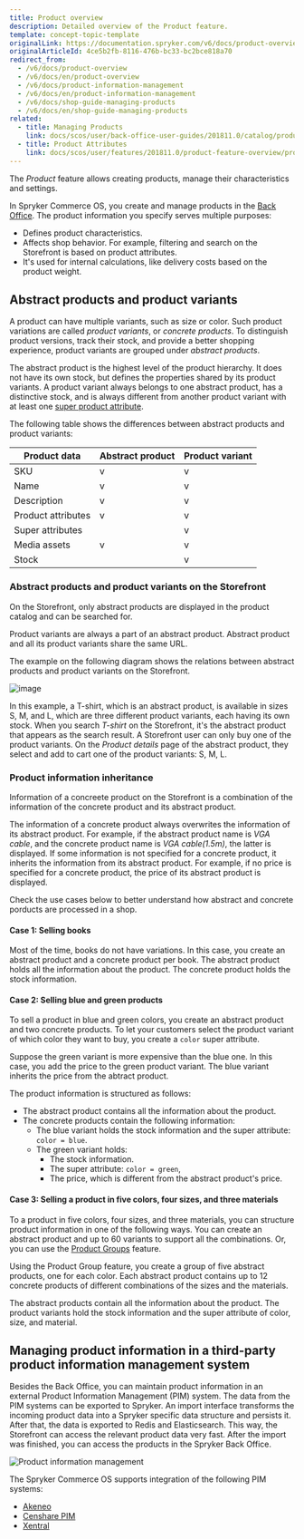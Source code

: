 ```yaml
---
title: Product overview
description: Detailed overview of the Product feature.
template: concept-topic-template
originalLink: https://documentation.spryker.com/v6/docs/product-overview
originalArticleId: 4ce5b2fb-8116-476b-bc33-bc2bce818a70
redirect_from:
  - /v6/docs/product-overview
  - /v6/docs/en/product-overview
  - /v6/docs/product-information-management
  - /v6/docs/en/product-information-management
  - /v6/docs/shop-guide-managing-products
  - /v6/docs/en/shop-guide-managing-products
related:
  - title: Managing Products
    link: docs/scos/user/back-office-user-guides/201811.0/catalog/products/managing-products/managing-products.html
  - title: Product Attributes
    link: docs/scos/user/features/201811.0/product-feature-overview/product-attributes-overview.html
---
```


The *Product* feature allows creating products, manage their characteristics and settings.

In Spryker Commerce OS, you create and manage products in the [Back Office](/docs/scos/user/features/{{page.version}}/spryker-core-back-office-feature-overview/spryker-core-back-office-feature-overview.html). The product information you specify serves multiple purposes:

* Defines product characteristics.
* Affects shop behavior. For example, filtering and search on the Storefront is based on product attributes.
* It's used for internal calculations, like delivery costs based on the product weight.


## Abstract products and product variants

A product can have multiple variants, such as size or color. Such product variations are called *product variants*, or *concrete products*. To distinguish product versions, track their stock, and provide a better shopping experience, product variants are grouped under *abstract products*.

The abstract product is the highest level of the product hierarchy. It does not have its own stock, but defines the properties shared by its product variants. A product variant always belongs to one abstract product, has a distinctive stock, and is always different from another product variant with at least one [super product attribute](#super-product-attributes).

The following table shows the differences between abstract products and product variants:

| Product data | Abstract product | Product variant |
| --- | --- | --- |
| SKU | v | v |
| Name | v | v |
| Description | v | v |
| Product attributes | v | v |
| Super attributes |  | v |
| Media assets | v | v |
| Stock |  | v |

### Abstract products and product variants on the Storefront

On the Storefront, only abstract products are displayed in the product catalog and can be searched for.

Product variants are always a part of an abstract product. Abstract product and all its product variants share the same URL.

The example on the following diagram shows the relations between abstract products and product variants on the Storefront.

![image](https://spryker.s3.eu-central-1.amazonaws.com/docs/Features/Product+Management/Product+Abstraction/product-abstraction.png)

In this example, a T-shirt, which is an abstract product, is available in sizes S, M, and L, which are three different product variants, each having its own stock. When you search *T-shirt* on the Storefront, it's the abstract product that appears as the search result. A Storefront user can only buy one of the product variants. On the *Product details* page of the abstract product, they select and add to cart one of the product variants: S, M, L.


### Product information inheritance

Information of a concreete product on the Storefront is a combination of the information of the concrete product and its abstract  product.  

The information of a concrete product always overwrites the information of its abstract product. For example, if the abstract product name is *VGA cable*, and the concrete product name is *VGA cable(1.5m)*, the latter is displayed.
If some information is not specified for a concrete product, it inherits the information from its abstract product. For example, if no price is specified for a concrete product, the price of its abstract product is displayed.

Check the use cases below to better understand how abstract and concrete porducts are processed in a shop.

#### Case 1: Selling books

Most of the time, books do not have variations. In this case, you create an abstract product and a concrete product per book. The abstract product holds all the information about the product. The concrete product holds the stock information.

#### Case 2: Selling blue and green products

To sell a product in blue and green colors, you create an abstract product and two concrete products. To let your customers select the product variant of which color they want to buy, you create a `color` super attribute.

Suppose the green variant is more expensive than the blue one. In this case, you add the price to the green product variant. The blue variant inherits the price from the abtract product.

The product information is structured as follows:
* The abstract product contains all the information about the product.
* The concrete products contain the following information:
    * The blue variant holds the stock information and the super attribute: `color = blue`.
    * The green variant holds:
        *  The stock information.
        *  The super attribute: `color = green`,
        *  The price, which is different from the abstract product's price.

#### Case 3: Selling a product in five colors, four sizes, and three materials

To a product in five colors, four sizes, and three materials, you can structure product information in one of the following ways. You can create an abstract product and up to 60 variants to support all the combinations. Or, you can use the [Product Groups](/docs/scos/user/features/{{page.version}}/product-groups-feature-overview.html) feature.

Using the Product Group feature, you create a group of five abstract products, one for each color. Each abstract product  contains up to 12 concrete products of different combinations of the sizes and the materials.

The abstract products contain all the information about the product. The product variants hold the stock information and the super attribute of color, size, and material.


## Managing product information in a third-party product information management system
Besides the Back Office, you can maintain product information in an external Product Information Management (PIM) system. The data from the PIM systems can be exported to Spryker. An import interface transforms the incoming product data into a Spryker specific data structure and persists it. After that, the data is exported to Redis and Elasticsearch. This way, the Storefront can access the relevant product data very fast. After the import was finished, you can access the products in the Spryker Back Office.

![Product information management](https://spryker.s3.eu-central-1.amazonaws.com/docs/Features/Product+Management/Product/product_information_management.png)

The Spryker Commerce OS supports integration of the following PIM systems:

* [Akeneo](/docs/scos/dev/back-end-development/extending-spryker/extending-the-core.html)
* [Censhare PIM](/docs/scos/user/technology-partners/{{page.version}}/product-information-pimerp/censhare-pim.html)
* [Xentral](/docs/scos/user/technology-partners/{{page.version}}/product-information-pimerp/xentral.html)
